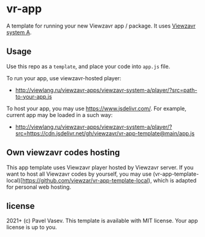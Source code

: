 # vr-app
A template for running your new Viewzavr app / package. It uses [Viewzavr system A](https://github.com/viewzavr/viewzavr-system-a).

## Usage

Use this repo as a `template`, and place your code into `app.js` file.

To run your app, use viewzavr-hosted player:
* http://viewlang.ru/viewzavr-apps/viewzavr-system-a/player/?src=path-to-your-app.js

To host your app, you may use https://www.jsdelivr.com/. For example, current app may be loaded in a such way:
* http://viewlang.ru/viewzavr-apps/viewzavr-system-a/player/?src=https://cdn.jsdelivr.net/gh/viewzavr/vr-app-template@main/app.js

## Own viewzavr codes hosting
This app template uses Viewzavr player hosted by Viewzavr server. If you want to host all Viewzavr codes by yourself, you may use (vr-app-template-local)[https://github.com/viewzar/vr-app-template-local), which is adapted for personal web hosting.

## license

2021+ (c) Pavel Vasev. This template is available with MIT license. Your app license is up to you.
